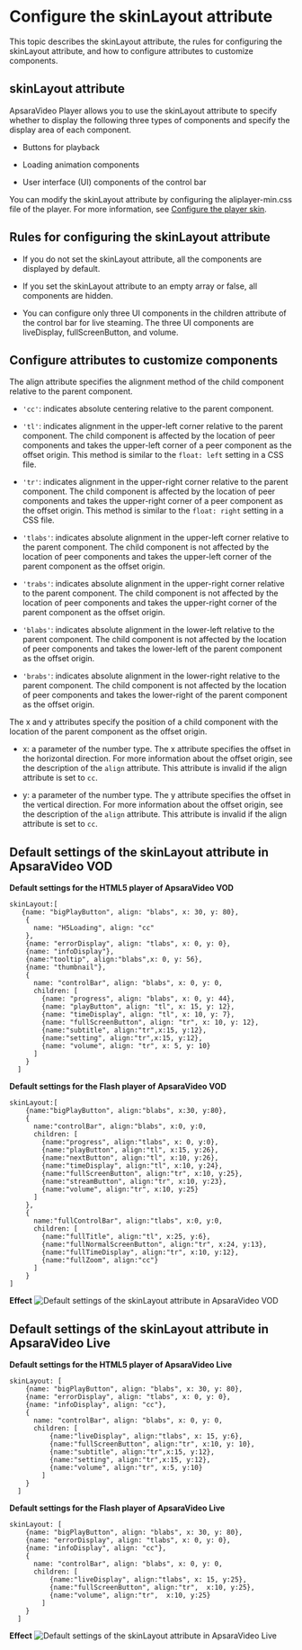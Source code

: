 Configure the skinLayout attribute 
=======================================================

This topic describes the skinLayout attribute, the rules for configuring the skinLayout attribute, and how to configure attributes to customize components. 

skinLayout attribute 
-----------------------------------------

ApsaraVideo Player allows you to use the skinLayout attribute to specify whether to display the following three types of components and specify the display area of each component. 

* Buttons for playback

  

* Loading animation components

  

* User interface (UI) components of the control bar

  




You can modify the skinLayout attribute by configuring the aliplayer-min.css file of the player. For more information, see [Configure the player skin]().

Rules for configuring the skinLayout attribute 
-------------------------------------------------------------------

* If you do not set the skinLayout attribute, all the components are displayed by default.

  

* If you set the skinLayout attribute to an empty array or false, all components are hidden.

  

* You can configure only three UI components in the children attribute of the control bar for live steaming. The three UI components are liveDisplay, fullScreenButton, and volume.

  




Configure attributes to customize components 
-----------------------------------------------------------------

The align attribute specifies the alignment method of the child component relative to the parent component.

* `'cc'`: indicates absolute centering relative to the parent component.

  

* `'tl'`: indicates alignment in the upper-left corner relative to the parent component. The child component is affected by the location of peer components and takes the upper-left corner of a peer component as the offset origin. This method is similar to the `float: left` setting in a CSS file.

  

* `'tr'`: indicates alignment in the upper-right corner relative to the parent component. The child component is affected by the location of peer components and takes the upper-right corner of a peer component as the offset origin. This method is similar to the `float: right` setting in a CSS file.

  

* `'tlabs'`: indicates absolute alignment in the upper-left corner relative to the parent component. The child component is not affected by the location of peer components and takes the upper-left corner of the parent component as the offset origin.

  

* `'trabs'`: indicates absolute alignment in the upper-right corner relative to the parent component. The child component is not affected by the location of peer components and takes the upper-right corner of the parent component as the offset origin.

  

* `'blabs'`: indicates absolute alignment in the lower-left relative to the parent component. The child component is not affected by the location of peer components and takes the lower-left of the parent component as the offset origin.

  

* `'brabs'`: indicates absolute alignment in the lower-right relative to the parent component. The child component is not affected by the location of peer components and takes the lower-right of the parent component as the offset origin.

  




The x and y attributes specify the position of a child component with the location of the parent component as the offset origin.

* x: a parameter of the number type. The x attribute specifies the offset in the horizontal direction. For more information about the offset origin, see the description of the `align` attribute. This attribute is invalid if the align attribute is set to `cc`.

  

* y: a parameter of the number type. The y attribute specifies the offset in the vertical direction. For more information about the offset origin, see the description of the `align` attribute. This attribute is invalid if the align attribute is set to `cc`.

  




Default settings of the skinLayout attribute in ApsaraVideo VOD 
------------------------------------------------------------------------------------

**Default settings for the HTML5 player of ApsaraVideo VOD** 

    skinLayout:[
       {name: "bigPlayButton", align: "blabs", x: 30, y: 80},
        {
          name: "H5Loading", align: "cc"
        },
        {name: "errorDisplay", align: "tlabs", x: 0, y: 0},
        {name: "infoDisplay"},
        {name:"tooltip", align:"blabs",x: 0, y: 56},
        {name: "thumbnail"},
        {
          name: "controlBar", align: "blabs", x: 0, y: 0,
          children: [
            {name: "progress", align: "blabs", x: 0, y: 44},
            {name: "playButton", align: "tl", x: 15, y: 12},
            {name: "timeDisplay", align: "tl", x: 10, y: 7},
            {name: "fullScreenButton", align: "tr", x: 10, y: 12},
            {name:"subtitle", align:"tr",x:15, y:12},
            {name:"setting", align:"tr",x:15, y:12},
            {name: "volume", align: "tr", x: 5, y: 10}
          ]
        }
      ]



**Default settings for the Flash player of ApsaraVideo VOD** 

    skinLayout:[
        {name:"bigPlayButton", align:"blabs", x:30, y:80},
        {
          name:"controlBar", align:"blabs", x:0, y:0,
          children: [
            {name:"progress", align:"tlabs", x: 0, y:0},
            {name:"playButton", align:"tl", x:15, y:26},
            {name:"nextButton", align:"tl", x:10, y:26},
            {name:"timeDisplay", align:"tl", x:10, y:24},
            {name:"fullScreenButton", align:"tr", x:10, y:25},
            {name:"streamButton", align:"tr", x:10, y:23},
            {name:"volume", align:"tr", x:10, y:25}
          ]
        },
        {
          name:"fullControlBar", align:"tlabs", x:0, y:0,
          children: [
            {name:"fullTitle", align:"tl", x:25, y:6},
            {name:"fullNormalScreenButton", align:"tr", x:24, y:13},
            {name:"fullTimeDisplay", align:"tr", x:10, y:12},
            {name:"fullZoom", align:"cc"}
          ]
        }
    ]



**Effect** ![Default settings of the skinLayout attribute in ApsaraVideo VOD](../images/p270003.png)

Default settings of the skinLayout attribute in ApsaraVideo Live 
-------------------------------------------------------------------------------------

**Default settings for the HTML5 player of ApsaraVideo Live** 

    skinLayout: [
        {name: "bigPlayButton", align: "blabs", x: 30, y: 80},
        {name: "errorDisplay", align: "tlabs", x: 0, y: 0},
        {name: "infoDisplay", align: "cc"},
        {
          name: "controlBar", align: "blabs", x: 0, y: 0,
          children: [
              {name:"liveDisplay", align:"tlabs", x: 15, y:6},
              {name:"fullScreenButton", align:"tr", x:10, y: 10},
              {name:"subtitle", align:"tr",x:15, y:12},
              {name:"setting", align:"tr",x:15, y:12},
              {name:"volume", align:"tr", x:5, y:10}
            ]
        }
      ]



**Default settings for the Flash player of ApsaraVideo Live** 

    skinLayout: [
        {name: "bigPlayButton", align: "blabs", x: 30, y: 80},
        {name: "errorDisplay", align: "tlabs", x: 0, y: 0},
        {name: "infoDisplay", align: "cc"},
        {
          name: "controlBar", align: "blabs", x: 0, y: 0,
          children: [
              {name:"liveDisplay", align:"tlabs", x: 15, y:25},
              {name:"fullScreenButton", align:"tr",  x:10, y:25},
              {name:"volume", align:"tr",  x:10, y:25}
            ]
        }
      ]



**Effect** ![Default settings of the skinLayout attribute in ApsaraVideo Live](../images/p270004.png)
